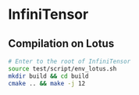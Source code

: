 # InfiniTensor

## Compilation on Lotus
``` bash
# Enter to the root of InfiniTensor
source test/script/env_lotus.sh 
mkdir build && cd build
cmake .. && make -j 12
```